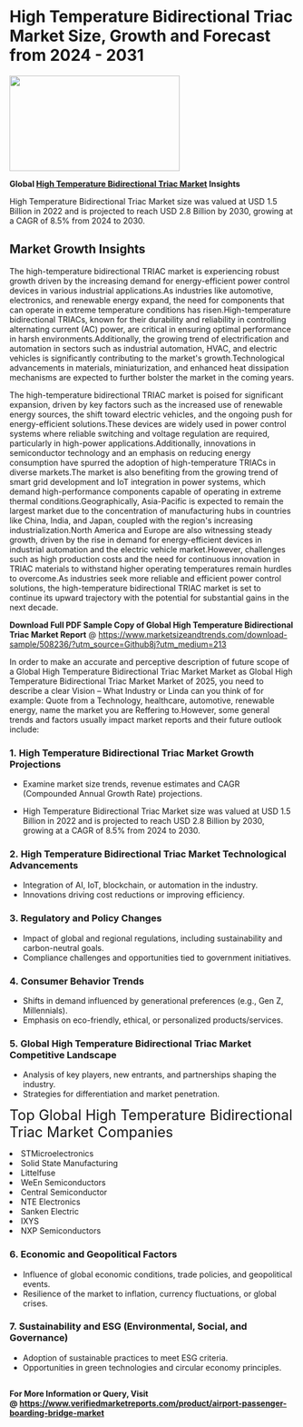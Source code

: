 <H1>High Temperature Bidirectional Triac Market Size, Growth and Forecast from 2024 - 2031</H1><img class="aligncenter size-medium wp-image-584254" src="https://thirdeyenews.in/wp-content/uploads/2024/09/Global-Market-Research-300x168.jpeg" alt="" width="300" height="168" /><p><strong>Global&nbsp;<a href="https://www.marketsizeandtrends.com/download-sample/508236/?utm_source=Github8j?utm_medium=213">High Temperature Bidirectional Triac Market</a> Insights</strong></p><p>High Temperature Bidirectional Triac Market size was valued at USD 1.5 Billion in 2022 and is projected to reach USD 2.8 Billion by 2030, growing at a CAGR of 8.5% from 2024 to 2030.</p><p><h2>Market Growth Insights</h2> <p>The high-temperature bidirectional TRIAC market is experiencing robust growth driven by the increasing demand for energy-efficient power control devices in various industrial applications.As industries like automotive, electronics, and renewable energy expand, the need for components that can operate in extreme temperature conditions has risen.High-temperature bidirectional TRIACs, known for their durability and reliability in controlling alternating current (AC) power, are critical in ensuring optimal performance in harsh environments.Additionally, the growing trend of electrification and automation in sectors such as industrial automation, HVAC, and electric vehicles is significantly contributing to the market's growth.Technological advancements in materials, miniaturization, and enhanced heat dissipation mechanisms are expected to further bolster the market in the coming years.</p> <p>The high-temperature bidirectional TRIAC market is poised for significant expansion, driven by key factors such as the increased use of renewable energy sources, the shift toward electric vehicles, and the ongoing push for energy-efficient solutions.These devices are widely used in power control systems where reliable switching and voltage regulation are required, particularly in high-power applications.Additionally, innovations in semiconductor technology and an emphasis on reducing energy consumption have spurred the adoption of high-temperature TRIACs in diverse markets.The market is also benefiting from the growing trend of smart grid development and IoT integration in power systems, which demand high-performance components capable of operating in extreme thermal conditions.Geographically, Asia-Pacific is expected to remain the largest market due to the concentration of manufacturing hubs in countries like China, India, and Japan, coupled with the region's increasing industrialization.North America and Europe are also witnessing steady growth, driven by the rise in demand for energy-efficient devices in industrial automation and the electric vehicle market.However, challenges such as high production costs and the need for continuous innovation in TRIAC materials to withstand higher operating temperatures remain hurdles to overcome.As industries seek more reliable and efficient power control solutions, the high-temperature bidirectional TRIAC market is set to continue its upward trajectory with the potential for substantial gains in the next decade.<p><span class=""><strong>Download Full PDF Sample Copy of Global High Temperature Bidirectional Triac Market Report</strong> @ <a href="https://www.marketsizeandtrends.com/download-sample/508236/?utm_source=Github8j?utm_medium=213" target="_blank">https://www.marketsizeandtrends.com/download-sample/508236/?utm_source=Github8j?utm_medium=213</a></span></p><p>In order to make an accurate and perceptive description of future scope of a Global&nbsp;High Temperature Bidirectional Triac Market Market as Global&nbsp;High Temperature Bidirectional Triac Market Market of 2025, you need to describe a clear Vision &ndash; What Industry or Linda can you think of for example: Quote from a Technology, healthcare, automotive, renewable energy, name the market you are Reffering to.However, some general trends and factors usually impact market reports and their future outlook include:</p><h3>1.&nbsp;<strong>High Temperature Bidirectional Triac Market Growth Projections</strong></h3><ul><li>Examine market size trends, revenue estimates and CAGR (Compounded Annual Growth Rate) projections.</li><li><p>High Temperature Bidirectional Triac Market size was valued at USD 1.5 Billion in 2022 and is projected to reach USD 2.8 Billion by 2030, growing at a CAGR of 8.5% from 2024 to 2030.</p></li></ul><h3>2.&nbsp;<strong>High Temperature Bidirectional Triac Market Technological Advancements</strong></h3><ul><li>Integration of AI, IoT, blockchain, or automation in the industry.</li><li>Innovations driving cost reductions or improving efficiency.</li></ul><h3>3.&nbsp;<strong>Regulatory and Policy Changes</strong></h3><ul><li>Impact of global and regional regulations, including sustainability and carbon-neutral goals.</li><li>Compliance challenges and opportunities tied to government initiatives.</li></ul><h3>4.&nbsp;<strong>Consumer Behavior Trends</strong></h3><ul><li>Shifts in demand influenced by generational preferences (e.g., Gen Z, Millennials).</li><li>Emphasis on eco-friendly, ethical, or personalized products/services.</li></ul><h3>5.&nbsp;<strong>Global High Temperature Bidirectional Triac Market Competitive Landscape</strong></h3><ul><li>Analysis of key players, new entrants, and partnerships shaping the industry.</li><li>Strategies for differentiation and market penetration.</li></ul><p data-pm-slice="1 1 []"><span style="color: inherit; font-family: inherit; font-size: 25px;">Top Global High Temperature Bidirectional Triac Market Companies</span></p><div class="" data-test-id=""><p><li>STMicroelectronics</li><li> Solid State Manufacturing</li><li> Littelfuse</li><li> WeEn Semiconductors</li><li> Central Semiconductor</li><li> NTE Electronics</li><li> Sanken Electric</li><li> IXYS</li><li> NXP Semiconductors</li></p></div><h3>6.&nbsp;<strong>Economic and Geopolitical Factors</strong></h3><ul><li>Influence of global economic conditions, trade policies, and geopolitical events.</li><li>Resilience of the market to inflation, currency fluctuations, or global crises.</li></ul><h3>7.&nbsp;<strong>Sustainability and ESG (Environmental, Social, and Governance)</strong></h3><ul><li>Adoption of sustainable practices to meet ESG criteria.</li><li>Opportunities in green technologies and circular economy principles.</li></ul><h2><strong style="font-size: 14px;">For More Information or Query, Visit @&nbsp;</strong><a style="background-color: #ffffff; font-size: 14px;" href="https://www.marketsizeandtrends.com/report/high-temperature-bidirectional-triac-market/" target="_blank">https://www.verifiedmarketreports.com/product/airport-passenger-boarding-bridge-market</a></h2>